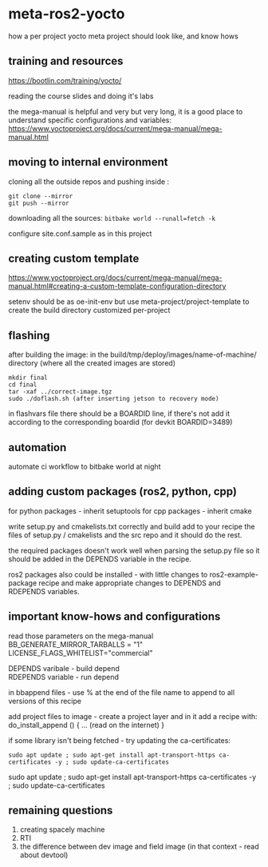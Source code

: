 # meta-ros2-yocto
how a per project yocto meta project should look like, and know hows

## training and resources 
https://bootlin.com/training/yocto/

reading the course slides and doing it's labs 

the mega-manual is helpful and very but very long, it is a good place to understand specific configurations and variables: 
https://www.yoctoproject.org/docs/current/mega-manual/mega-manual.html

## moving to internal environment
cloning all the outside repos and pushing inside : 
```
git clone --mirror
git push --mirror
```

downloading all the sources: 
```bitbake world --runall=fetch -k```

configure site.conf.sample as in this project 

## creating custom template 
https://www.yoctoproject.org/docs/current/mega-manual/mega-manual.html#creating-a-custom-template-configuration-directory
 
setenv should be as oe-init-env but use meta-project/project-template to create the build directory customized per-project

## flashing 
after building the image: 
in the build/tmp/deploy/images/name-of-machine/ directory (where all the created images are stored)

```
mkdir final
cd final 
tar -xaf ../correct-image.tgz
sudo ./doflash.sh (after inserting jetson to recovery mode)
```
in flashvars file there should be a BOARDID line, if there's not add it according to the corresponding boardid (for devkit BOARDID=3489)

## automation 
automate ci workflow to bitbake world at night 

## adding custom packages (ros2, python, cpp)
for python packages - 
inherit setuptools 
for cpp packages - 
inherit cmake 

write setup.py and cmakelists.txt correctly and build add to your recipe the files of setup.py / cmakelists and the src repo and it should do the rest. 

the required packages doesn't work well when parsing the setup.py file so it should be added in the DEPENDS variable in the recipe. 

ros2 packages also could be installed - with little changes to ros2-example-package recipe and make appropriate changes to DEPENDS and RDEPENDS variables.

## important know-hows and configurations 
read those parameters on the mega-manual    
BB_GENERATE_MIRROR_TARBALLS = "1" 
LICENSE_FLAGS_WHITELIST="commercial"

DEPENDS varibale - build depend  
RDEPENDS variable - run depend 

in bbappend files - use % at the end of the file name to append to all versions of this recipe 

add project files to image -
create a project layer and in it add a recipe with: 
do_install_append () { 
    ... (read on the internet)
} 

if some library isn't being fetched - try updating the ca-certificates:
``` 
sudo apt update ; sudo apt-get install apt-transport-https ca-certificates -y ; sudo update-ca-certificates
```
sudo apt update ; sudo apt-get install apt-transport-https ca-certificates -y ; sudo update-ca-certificates
## remaining questions 
1. creating spacely machine 
2. RTI 
3. the difference between dev image and field image (in that context - read about devtool)
